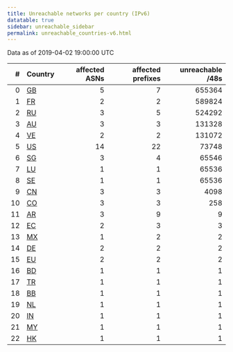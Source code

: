 ```yaml
---
title: Unreachable networks per country (IPv6)
datatable: true
sidebar: unreachable_sidebar
permalink: unreachable_countries-v6.html
---
```


Data as of 2019-04-02 19:00:00 UTC

<div class="datatable-begin"></div>

|   # | Country                      |   affected ASNs |   affected prefixes |   unreachable /48s |
|----:|:-----------------------------|----------------:|--------------------:|-------------------:|
|   0 | [GB](unreachable_gb-v6.html) |               5 |                   7 |             655364 |
|   1 | [FR](unreachable_fr-v6.html) |               2 |                   2 |             589824 |
|   2 | [RU](unreachable_ru-v6.html) |               3 |                   5 |             524292 |
|   3 | [AU](unreachable_au-v6.html) |               3 |                   3 |             131328 |
|   4 | [VE](unreachable_ve-v6.html) |               2 |                   2 |             131072 |
|   5 | [US](unreachable_us-v6.html) |              14 |                  22 |              73748 |
|   6 | [SG](unreachable_sg-v6.html) |               3 |                   4 |              65546 |
|   7 | [LU](unreachable_lu-v6.html) |               1 |                   1 |              65536 |
|   8 | [SE](unreachable_se-v6.html) |               1 |                   1 |              65536 |
|   9 | [CN](unreachable_cn-v6.html) |               3 |                   3 |               4098 |
|  10 | [CO](unreachable_co-v6.html) |               3 |                   3 |                258 |
|  11 | [AR](unreachable_ar-v6.html) |               3 |                   9 |                  9 |
|  12 | [EC](unreachable_ec-v6.html) |               2 |                   3 |                  3 |
|  13 | [MX](unreachable_mx-v6.html) |               1 |                   2 |                  2 |
|  14 | [DE](unreachable_de-v6.html) |               2 |                   2 |                  2 |
|  15 | [EU](unreachable_eu-v6.html) |               2 |                   2 |                  2 |
|  16 | [BD](unreachable_bd-v6.html) |               1 |                   1 |                  1 |
|  17 | [TR](unreachable_tr-v6.html) |               1 |                   1 |                  1 |
|  18 | [BB](unreachable_bb-v6.html) |               1 |                   1 |                  1 |
|  19 | [NL](unreachable_nl-v6.html) |               1 |                   1 |                  1 |
|  20 | [IN](unreachable_in-v6.html) |               1 |                   1 |                  1 |
|  21 | [MY](unreachable_my-v6.html) |               1 |                   1 |                  1 |
|  22 | [HK](unreachable_hk-v6.html) |               1 |                   1 |                  1 |

<div class="datatable-end"></div>
